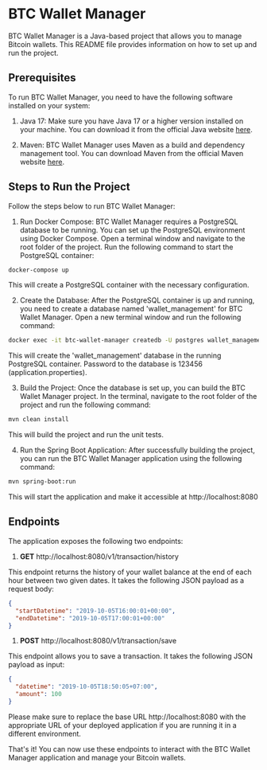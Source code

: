 # BTC Wallet Manager

BTC Wallet Manager is a Java-based project that allows you to manage Bitcoin wallets. This README file provides information on how to set up and run the project.

## Prerequisites

To run BTC Wallet Manager, you need to have the following software installed on your system:

1. Java 17: Make sure you have Java 17 or a higher version installed on your machine. You can download it from the official Java website [here](https://www.oracle.com/java/technologies/javase-jdk17-downloads.html).

2. Maven: BTC Wallet Manager uses Maven as a build and dependency management tool. You can download Maven from the official Maven website [here](https://maven.apache.org/download.cgi).

## Steps to Run the Project

Follow the steps below to run BTC Wallet Manager:

1. Run Docker Compose: BTC Wallet Manager requires a PostgreSQL database to be running. You can set up the PostgreSQL environment using Docker Compose. Open a terminal window and navigate to the root folder of the project. Run the following command to start the PostgreSQL container:

```bash
docker-compose up
```

This will create a PostgreSQL container with the necessary configuration.

2. Create the Database: After the PostgreSQL container is up and running, you need to create a database named 'wallet_management' for BTC Wallet Manager. Open a new terminal window and run the following command:

```bash
docker exec -it btc-wallet-manager createdb -U postgres wallet_management
```

This will create the 'wallet_management' database in the running PostgreSQL container. Password to the database is 123456 (application.properties).

3. Build the Project: Once the database is set up, you can build the BTC Wallet Manager project. In the terminal, navigate to the root folder of the project and run the following command:

```bash
mvn clean install
```

This will build the project and run the unit tests.

4. Run the Spring Boot Application: After successfully building the project, you can run the BTC Wallet Manager application using the following command:

```bash
mvn spring-boot:run
```

This will start the application and make it accessible at http://localhost:8080

## Endpoints

The application exposes the following two endpoints:

1. <b>GET</b> http://localhost:8080/v1/transaction/history

This endpoint returns the history of your wallet balance at the end of each hour between two given dates. It takes the following JSON payload as a request body:

```json
{
  "startDatetime": "2019-10-05T16:00:01+00:00",
  "endDatetime": "2019-10-05T17:00:01+00:00"
}
```

1. <b>POST</b> http://localhost:8080/v1/transaction/save

This endpoint allows you to save a transaction. It takes the following JSON payload as input:

```json
{
  "datetime": "2019-10-05T18:50:05+07:00",
  "amount": 100
}
```

Please make sure to replace the base URL http://localhost:8080 with the appropriate URL of your deployed application if you are running it in a different environment.

That's it! You can now use these endpoints to interact with the BTC Wallet Manager application and manage your Bitcoin wallets.